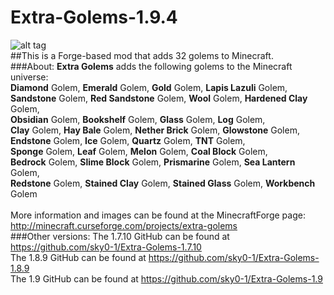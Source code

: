 # Extra-Golems-1.9.4
![alt tag](https://cdn.pbrd.co/images/1odd4FFJ.png) <br/>
##This is a Forge-based mod that adds 32 golems to Minecraft.<br/>
###About:
<b>Extra Golems</b> adds the following golems to the Minecraft universe:<br/>
<b>Diamond</b> Golem, <b>Emerald</b> Golem, <b>Gold</b> Golem, <b>Lapis Lazuli</b> Golem,<br/>
<b>Sandstone</b> Golem, <b>Red Sandstone</b> Golem, <b>Wool</b> Golem, <b>Hardened Clay</b> Golem,<br/>
<b>Obsidian</b> Golem, <b>Bookshelf</b> Golem, <b>Glass</b> Golem, <b>Log</b> Golem,<br/>
<b>Clay</b> Golem, <b>Hay Bale</b> Golem, <b>Nether Brick</b> Golem, <b>Glowstone</b> Golem,<br/>
<b>Endstone</b> Golem, <b>Ice</b> Golem, <b>Quartz</b> Golem, <b>TNT</b> Golem,<br/>
<b>Sponge</b> Golem, <b>Leaf</b> Golem, <b>Melon</b> Golem, <b>Coal Block</b> Golem,<br/>
<b>Bedrock</b> Golem, <b>Slime Block</b> Golem, <b>Prismarine</b> Golem, <b>Sea Lantern</b> Golem,<br/>
<b>Redstone</b> Golem, <b>Stained Clay</b> Golem, <b>Stained Glass</b> Golem, <b>Workbench</b> Golem<br/>
<br/>
More information and images can be found at the MinecraftForge page: http://minecraft.curseforge.com/projects/extra-golems <br/>
###Other versions:
The 1.7.10 GitHub can be found at https://github.com/sky0-1/Extra-Golems-1.7.10 <br/>
The 1.8.9 GitHub can be found at https://github.com/sky0-1/Extra-Golems-1.8.9 <br/>
The 1.9 GitHub can be found at https://github.com/sky0-1/Extra-Golems-1.9 <br/>
